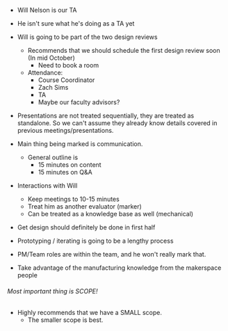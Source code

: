 - Will Nelson is our TA
- He isn't sure what he's doing as a TA yet

- Will is going to be part of the two design reviews
	- Recommends that we should schedule the first design review soon (In mid October)
		- Need to book a room
	- Attendance:
		- Course Coordinator
		- Zach Sims
		- TA
		- Maybe our faculty advisors?
- Presentations are not treated sequentially, they are treated as standalone. So we can't assume they already know details covered in previous meetings/presentations.
- Main thing being marked is communication.
	- General outline is
		- 15 minutes on content
		- 15 minutes on Q&A

- Interactions with Will
	- Keep meetings to 10-15 minutes
	- Treat him as another evaluator (marker)
	- Can be treated as a knowledge base as well (mechanical)

- Get design should definitely be done in first half
- Prototyping / iterating is going to be a lengthy process

- PM/Team roles are within the team, and he won't really mark that.

- Take advantage of the manufacturing knowledge from the makerspace people
###### Most important thing is SCOPE!
- Highly recommends that we have a SMALL scope.
	- The smaller scope is best.
